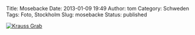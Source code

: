 Title: Mosebacke
Date: 2013-01-09 19:49
Author: tom
Category: Schweden
Tags: Foto, Stockholm
Slug: mosebacke
Status: published

[![Krauss
Grab](http://www.fiket.de/pic/mosebackhus_s.jpg "Krauss Grab")](http://www.fiket.de/pic/mosebackhus_l.jpg)

